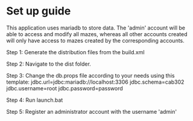 # Set up guide

This application uses mariadb to store data. 
The 'admin' account will be able to access and modify all mazes, 
whereas all other accounts created will only have access to mazes 
created by the corresponding accounts.

Step 1: Generate the distribution files from the build.xml

Step 2: Navigate to the dist folder.

Step 3: Change the db.props file according to your needs using this template:
jdbc.url=jdbc:mariadb://localhost:3306
jdbc.schema=cab302
jdbc.username=root
jdbc.password=password

Step 4: Run launch.bat

Step 5: Register an administrator account with the username 'admin'




